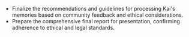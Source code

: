 - Finalize the recommendations and guidelines for processing Kai's memories based on community feedback and ethical considerations.
- Prepare the comprehensive final report for presentation, confirming adherence to ethical and legal standards.